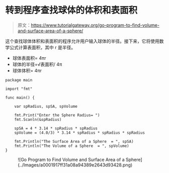 # 转到程序查找球体的体积和表面积

> 原文：<https://www.tutorialgateway.org/go-program-to-find-volume-and-surface-area-of-a-sphere/>

这个查找球体体积和表面积的程序允许用户输入球体的半径。接下来，它将使用数学公式计算表面积，其中 r 是半径。

*   球体表面积= 4πr
*   球体的半径=√表面积/ 4π
*   球体体积= 4πr

```
package main

import "fmt"

func main() {

    var spRadius, spSA, spVolume

    fmt.Print("Enter the Sphere Radius= ")
    fmt.Scanln(&spRadius)

    spSA = 4 * 3.14 * spRadius * spRadius
    spVolume = (4.0/3) * 3.14 * spRadius * spRadius * spRadius

    fmt.Println("The Surface Area of a Sphere  = ", spSA)
    fmt.Println("The Volume of a Sphere  = ", spVolume)
}
```

<figure class="wp-block-image size-large">![Go Program to Find Volume and Surface Area of a Sphere](../Images/a0001917ff31a08a94389e2643d93428.png)</figure>